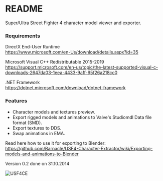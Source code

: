 # README #

Super/Ultra Street Fighter 4 character model viewer and exporter.

### Requirements ###

DirectX End-User Runtime  
https://www.microsoft.com/en-Us/download/details.aspx?id=35

Microsoft Visual C++ Redistributable 2015-2019  
https://support.microsoft.com/en-us/topic/the-latest-supported-visual-c-downloads-2647da03-1eea-4433-9aff-95f26a218cc0

.NET Framework  
https://dotnet.microsoft.com/download/dotnet-framework

### Features ###

* Character models and textures preview.
* Export rigged models and animations to Valve's Studiomdl Data file format (SMD).
* Export textures to DDS.
* Swap animations in EMA.

Read here how to use it for exporting to Blender:  
https://github.com/Barnacle/USF4-Character-Extractor/wiki/Exporting-models-and-animations-to-Blender

Version 0.2 done on 31.10.2014

![USF4CE](https://i.imgur.com/Hf0N6ux.png)
